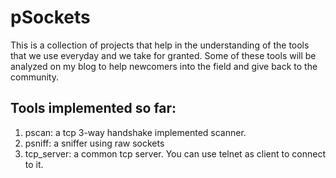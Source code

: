 # pSockets
This is a collection of projects that help in the understanding of the tools
that we use everyday and we take for granted. Some of these tools will be
analyzed on my blog to help newcomers into the field and give back to the 
community. 

Tools implemented so far:
----

1. pscan: a tcp 3-way handshake implemented scanner.
2. psniff: a sniffer using raw sockets
3. tcp_server: a common tcp server. You can use telnet as client to connect to 
   it.
